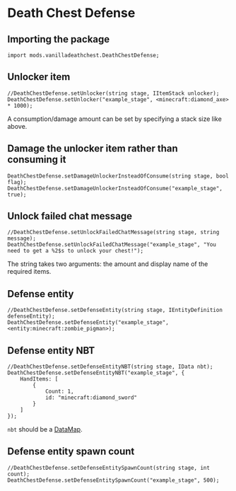 # Death Chest Defense

## Importing the package
`import mods.vanilladeathchest.DeathChestDefense;`

## Unlocker item
```
//DeathChestDefense.setUnlocker(string stage, IItemStack unlocker);
DeathChestDefense.setUnlocker("example_stage", <minecraft:diamond_axe> * 1000);
```
A consumption/damage amount can be set by specifying a stack size like above.

## Damage the unlocker item rather than consuming it
```
DeathChestDefense.setDamageUnlockerInsteadOfConsume(string stage, bool flag);
DeathChestDefense.setDamageUnlockerInsteadOfConsume("example_stage", true);
```

## Unlock failed chat message
```
//DeathChestDefense.setUnlockFailedChatMessage(string stage, string message);
DeathChestDefense.setUnlockFailedChatMessage("example_stage", "You need to get a %2$s to unlock your chest!");
```
The string takes two arguments: the amount and display name of the required items.

## Defense entity
```
//DeathChestDefense.setDefenseEntity(string stage, IEntityDefinition defenseEntity);
DeathChestDefense.setDefenseEntity("example_stage", <entity:minecraft:zombie_pigman>);
```

## Defense entity NBT
```
//DeathChestDefense.setDefenseEntityNBT(string stage, IData nbt);
DeathChestDefense.setDefenseEntityNBT("example_stage", {
	HandItems: [
		{
			Count: 1,
			id: "minecraft:diamond_sword"
		}
	]
});
```
`nbt` should be a [DataMap](/Vanilla/Data/DataMap/).

## Defense entity spawn count
```
//DeathChestDefense.setDefenseEntitySpawnCount(string stage, int count);
DeathChestDefense.setDefenseEntitySpawnCount("example_stage", 500);
```

